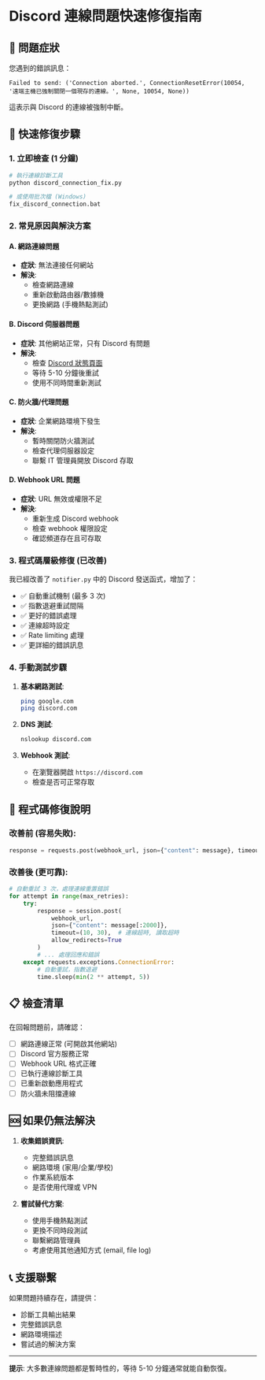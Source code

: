 # Discord 連線問題快速修復指南

## 🚨 問題症狀

您遇到的錯誤訊息：
```
Failed to send: ('Connection aborted.', ConnectionResetError(10054, '遠端主機已強制關閉一個現存的連線。', None, 10054, None))
```

這表示與 Discord 的連線被強制中斷。

## 🔧 快速修復步驟

### 1. 立即檢查 (1 分鐘)

```bash
# 執行連線診斷工具
python discord_connection_fix.py

# 或使用批次檔 (Windows)
fix_discord_connection.bat
```

### 2. 常見原因與解決方案

#### A. 網路連線問題
- **症狀**: 無法連接任何網站
- **解決**: 
  - 檢查網路連線
  - 重新啟動路由器/數據機
  - 更換網路 (手機熱點測試)

#### B. Discord 伺服器問題  
- **症狀**: 其他網站正常，只有 Discord 有問題
- **解決**:
  - 檢查 [Discord 狀態頁面](https://discordstatus.com/)
  - 等待 5-10 分鐘後重試
  - 使用不同時間重新測試

#### C. 防火牆/代理問題
- **症狀**: 企業網路環境下發生
- **解決**:
  - 暫時關閉防火牆測試
  - 檢查代理伺服器設定
  - 聯繫 IT 管理員開放 Discord 存取

#### D. Webhook URL 問題
- **症狀**: URL 無效或權限不足
- **解決**:
  - 重新生成 Discord webhook
  - 檢查 webhook 權限設定
  - 確認頻道存在且可存取

### 3. 程式碼層級修復 (已改善)

我已經改善了 `notifier.py` 中的 Discord 發送函式，增加了：

- ✅ 自動重試機制 (最多 3 次)
- ✅ 指數退避重試間隔  
- ✅ 更好的錯誤處理
- ✅ 連線超時設定
- ✅ Rate limiting 處理
- ✅ 更詳細的錯誤訊息

### 4. 手動測試步驟

1. **基本網路測試**:
   ```bash
   ping google.com
   ping discord.com
   ```

2. **DNS 測試**:
   ```bash
   nslookup discord.com
   ```

3. **Webhook 測試**:
   - 在瀏覽器開啟 `https://discord.com`
   - 檢查是否可正常存取

## 🔧 程式碼修復說明

### 改善前 (容易失敗):
```python
response = requests.post(webhook_url, json={"content": message}, timeout=20)
```

### 改善後 (更可靠):
```python
# 自動重試 3 次，處理連線重置錯誤
for attempt in range(max_retries):
    try:
        response = session.post(
            webhook_url, 
            json={"content": message[:2000]},
            timeout=(10, 30),  # 連線超時, 讀取超時
            allow_redirects=True
        )
        # ... 處理回應和錯誤
    except requests.exceptions.ConnectionError:
        # 自動重試，指數退避
        time.sleep(min(2 ** attempt, 5))
```

## 📋 檢查清單

在回報問題前，請確認：

- [ ] 網路連線正常 (可開啟其他網站)
- [ ] Discord 官方服務正常
- [ ] Webhook URL 格式正確
- [ ] 已執行連線診斷工具
- [ ] 已重新啟動應用程式
- [ ] 防火牆未阻擋連線

## 🆘 如果仍無法解決

1. **收集錯誤資訊**:
   - 完整錯誤訊息
   - 網路環境 (家用/企業/學校)
   - 作業系統版本
   - 是否使用代理或 VPN

2. **嘗試替代方案**:
   - 使用手機熱點測試
   - 更換不同時段測試  
   - 聯繫網路管理員
   - 考慮使用其他通知方式 (email, file log)

## 📞 支援聯繫

如果問題持續存在，請提供：
- 診斷工具輸出結果
- 完整錯誤訊息
- 網路環境描述
- 嘗試過的解決方案

---

**提示**: 大多數連線問題都是暫時性的，等待 5-10 分鐘通常就能自動恢復。